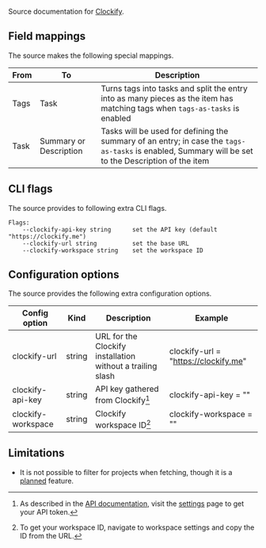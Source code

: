 Source documentation for [Clockify](https://clockify.me/).

## Field mappings

The source makes the following special mappings.

| From        | To                     | Description                                                                                                                                         |
| ----------- | ---------------------- | --------------------------------------------------------------------------------------------------------------------------------------------------- |
| Tags        | Task                   | Turns tags into tasks and split the entry into as many pieces as the item has matching tags when `tags-as-tasks` is enabled                         |
| Task        | Summary or Description | Tasks will be used for defining the summary of an entry; in case the `tags-as-tasks` is enabled, Summary will be set to the Description of the item |

## CLI flags

The source provides to following extra CLI flags.

```plaintext
Flags:
    --clockify-api-key string      set the API key (default "https://clockify.me")
    --clockify-url string          set the base URL
    --clockify-workspace string    set the workspace ID
```

## Configuration options

The source provides the following extra configuration options.

| Config option      | Kind   | Description                                                | Example                               |
| ------------------ | ------ | ---------------------------------------------------------- | ------------------------------------- |
| clockify-url       | string | URL for the Clockify installation without a trailing slash | clockify-url = "https://clockify.me"  |
| clockify-api-key   | string | API key gathered from Clockify[^1]                         | clockify-api-key = "<API KEY>"        |
| clockify-workspace | string | Clockify workspace ID[^2]                                  | clockify-workspace = "<WORKSPACE ID>" |

## Limitations

- It is not possible to filter for projects when fetching, though it is a [planned](https://github.com/gabor-boros/minutes/issues/1) feature.

[^1]: As described in the [API documentation](https://clockify.me/developers-api), visit the [settings](https://clockify.me/user/settings) page to get your API token.
[^2]: To get your workspace ID, navigate to workspace settings and copy the ID from the URL.
